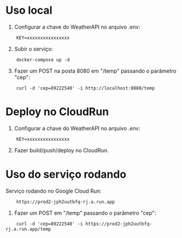 # Uso local

1. Configurar a chave do WeatherAPI no arquivo .env:
```
    KEY=xxxxxxxxxxxxxxxx
```

2. Subir o serviço:
```
    docker-compose up -d
```

3. Fazer um POST na posta 8080 em "/temp" passando o parâmetro "cep":
```
    curl -d 'cep=89222540' -i http://localhost:8080/temp
```

# Deploy no CloudRun

1. Configurar a chave do WeatherAPI no arquivo .env:
```
    KEY=xxxxxxxxxxxxxxxx
```

2. Fazer build/push/deploy no CloudRun.

# Uso do serviço rodando

Serviço rodando no Google Cloud Run:
```
    https://prod2-jph2uutbfq-rj.a.run.app
```

1. Fazer um POST em "/temp" passando o parâmetro "cep":
```
    curl -d 'cep=89222540' -i https://prod2-jph2uutbfq-rj.a.run.app/temp
```
